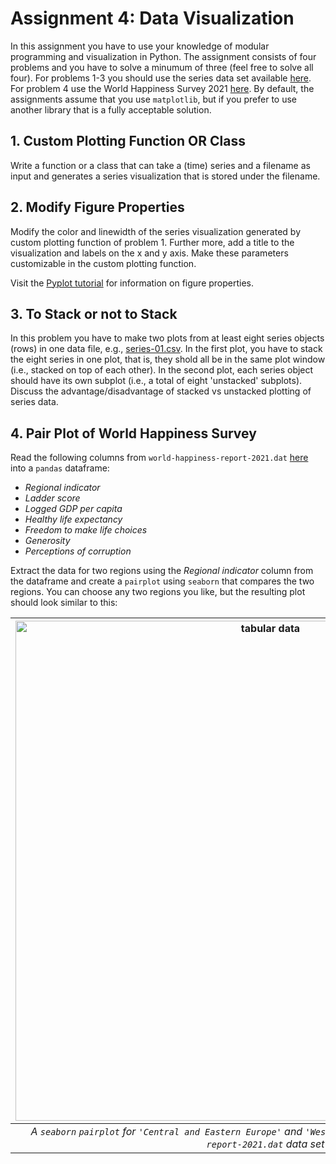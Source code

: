 # Assignment 4: Data Visualization #

In this assignment you have to use your knowledge of modular programming and visualization in Python. The assignment consists of four problems and you have to solve a minumum of three (feel free to solve all four). For problems 1-3 you should use the series data set available [here](https://github.com/CHCAA-EDUX/Programming-for-the-Humanities-E23/tree/main/dat/series). For problem 4 use the World Happiness Survey 2021 [here](https://raw.githubusercontent.com/CHCAA-EDUX/Programming-for-the-Humanities-E23/main/dat/world-happiness-report-2021.dat). By default, the assignments assume that you use `matplotlib`, but if you prefer to use another library that is a fully acceptable solution.


## 1. Custom Plotting Function OR Class ##

Write a function or a class that can take a (time) series and a filename as input and generates a series visualization that is stored under the filename.

## 2. Modify Figure Properties ##

Modify the color and linewidth of the series visualization generated by custom plotting function of problem 1. Further more, add a title to the visualization and labels on the x and y axis. Make these parameters customizable in the custom plotting function.

Visit the [Pyplot tutorial](https://matplotlib.org/stable/tutorials/introductory/pyplot.html) for information on figure properties.

## 3. To Stack or not to Stack ##

In this problem you have to make two plots from at least eight series objects (rows) in one data file, e.g., [series-01.csv](https://raw.githubusercontent.com/CHCAA-EDUX/Programming-for-the-Humanities-E23/main/dat/series/series-01.csv). In the first plot, you have to stack the eight series in one plot, that is, they shold all be in the same plot window (i.e., stacked on top of each other). In the second plot, each series object should have its own subplot (i.e., a total of eight 'unstacked' subplots). Discuss the advantage/disadvantage of stacked vs unstacked plotting of series data.


## 4. Pair Plot of World Happiness Survey ##

Read the following columns from `world-happiness-report-2021.dat` [here](https://raw.githubusercontent.com/CHCAA-EDUX/Programming-for-the-Humanities-E23/main/dat/world-happiness-report-2021.dat) into a `pandas` dataframe: 

* _Regional indicator_
* _Ladder score_
* _Logged GDP per capita_
* _Healthy life expectancy_
* _Freedom to make life choices_
* _Generosity_
* _Perceptions of corruption_

Extract the data for two regions using the _Regional indicator_  column from the dataframe and create a `pairplot` using `seaborn` that compares the two regions. You can choose any two regions you like, but the resulting plot should look similar to this:

| <img src="https://github.com/CHCAA-EDUX/introduction-to-scientific-computing/blob/main/figures/assign_02_3.png?raw=true" alt="tabular data" width="800"/> |
|:--:|
| *A `seaborn` `pairplot` for `'Central and Eastern Europe'` and `'Western Europe'` in the `world-happiness-report-2021.dat` data set* |
